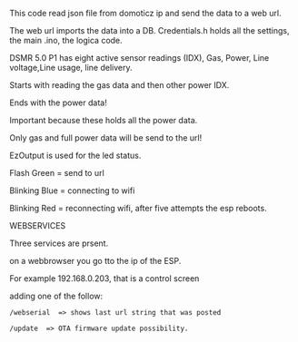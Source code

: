This code read json file from domoticz ip and send the data to a web url.

The web url imports the data into a DB.
   Credentials.h holds all the settings, the main .ino, the logica code.
   
   DSMR 5.0 P1 has eight active sensor readings (IDX), Gas, Power, Line voltage,Line usage, line delivery.
   
   Starts with reading the gas data and then other power IDX.
   
   Ends with the power data!
   
   Important because these holds all the power data.
   
   Only gas and full power data will be send to the url!
   
   EzOutput is used for the led status.
   
   Flash Green = send to url
   
   Blinking Blue = connecting to wifi
   
   Blinking Red = reconnecting wifi, after five attempts the esp reboots.
  
   WEBSERVICES
   
   Three services are prsent.
   
   on a webbrowser you go tto the ip  of the ESP.
   
   For example 192.168.0.203, that is a control screen
   
   adding one of the follow:
   
    /webserial  => shows last url string that was posted
    
    /update  => OTA firmware update possibility.
